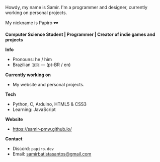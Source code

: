 Howdy, my name is Samir. I'm a programmer and designer, currently working on personal projects.

My nickname is Papiro 🕶️

**Computer Science Student | Programmer | Creator of indie games and projects**

**Info**
- Pronouns: he / him  
- Brazilian 🇧🇷 — (pt-BR / en)

**Currently working on**
- My website and personal projects.

**Tech**
- Python, C, Arduino, HTML5 & CSS3  
- Learning: JavaScript

**Website**
- https://samir-pmw.github.io/

**Contact**
- Discord: `papiro.dev`  
- Email: samirbatistasantos@gmail.com
